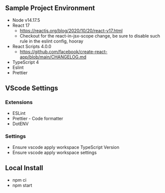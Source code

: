 ## Sample Project Environment

- Node v14.17.5
- React 17
  - https://reactjs.org/blog/2020/10/20/react-v17.html
  - Checkout for the react-in-jsx-scope change, be sure to disable such rule in the eslint config, hooray
- React Scripts 4.0.0
  - https://github.com/facebook/create-react-app/blob/main/CHANGELOG.md
- TypeScript 4
- Eslint
- Prettier

## VScode Settings

### Extensions

- ESLint
- Prettier - Code formatter
- DotENV

### Settings

- Ensure vscode apply workspace TypeScript Version
- Ensure vscode apply workspace settings

## Local Install

- npm ci
- npm start
